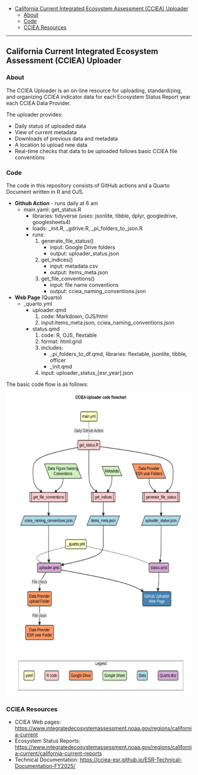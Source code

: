 

- [California Current Integrated Ecosystem Assessment (CCIEA)
  Uploader](#california-current-integrated-ecosystem-assessment-cciea-uploader)
  - [About](#about)
  - [Code](#code)
  - [CCIEA Resources](#cciea-resources)

<hr>

## California Current Integrated Ecosystem Assessment (CCIEA) Uploader

### About

The CCIEA Uploader is an on-line resource for uploading, standardizing,
and organizing CCIEA indicator data for each Ecosystem Status Report
year each CCIEA Data Provider.

The uploader provides:

- Daily status of uploaded data
- View of current metadata
- Downloads of previous data and metadata
- A location to upload new data
- Real-time checks that data to be uploaded follows basic CCIEA file
  conventions

### Code

The code in this repository consists of GitHub actions and a Quarto
Document written in R and OJS.

- **Github Action** - runs daily at 6 am
  - main.yaml: get_status.R
    - libraries: tidyverse (uses: jsonlite, tibble, dplyr, googledrive,
      googlesheets4)
    - loads: \_init.R, \_gdrive.R, \_pi_folders_to_json.R  
    - runs:
      1.  generate_file_status()
          - input: Google Drive folders
          - output: uploader_status.json
      2.  get_indices()
          - input: metadata.csv
          - output: items_meta.json
      3.  get_file_conventions()
          - input: file name conventions
          - output: cciea_naming_conventions.json
- **Web Page** (Quarto)
  - \_quarto.yml
    - uploader.qmd
      1.  code: Markdown, OJS/html
      2.  input:items_meta.json, cciea_naming_conventions.json
    - status.qmd
      1.  code: R, OJS, flextable
      2.  format: html:grid
      3.  includes:
          - \_pi_folders_to_df.qmd, libraries: flextable, jsonlite,
            tibble, officer
          - \_init.qmd
      4.  input: uploader_status\_\[esr_year\].json

The basic code flow is as follows:

<style>
:root{
--mermaid-label-fg-color: #000;
--mermaid-fg-color--lightest: #fff;
--mermaid-fg-color--lighter: #fff;
}
</style>

<img src="README_files/figure-commonmark/mermaid-figure-1.png"
style="width:7in;height:8.55in" />

### CCIEA Resources

- CCIEA Web pages:
  <https://www.integratedecosystemassessment.noaa.gov/regions/california-current>
- Ecosystem Status Reports:
  <https://www.integratedecosystemassessment.noaa.gov/regions/california-current/california-current-reports>
- Technical Documentation:
  <https://cciea-esr.github.io/ESR-Technical-Documentation-FY2025/>
